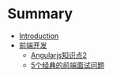 # Summary

* [Introduction](README.md)
* [前端开发](前端开发.md)
   * [Angularjs知识点2](EOF/Angularjs知识点2.md)
   * [5个经典的前端面试问题](EOF/5个经典的前端面试问题.md)

